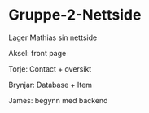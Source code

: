 # Gruppe-2-Nettside
Lager Mathias sin nettside


Aksel:
front page

Torje:
Contact + oversikt

Brynjar:
Database + Item

James:
begynn med backend
